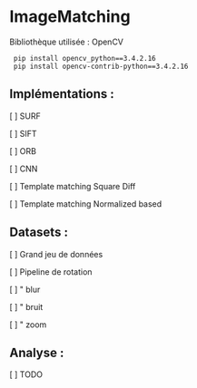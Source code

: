 # ImageMatching

Bibliothèque utilisée : OpenCV
```
 pip install opencv_python==3.4.2.16 
 pip install opencv-contrib-python==3.4.2.16
```
 
 ## Implémentations :
 
[ ] SURF

[ ] SIFT

[ ] ORB

[ ] CNN

[ ] Template matching Square Diff

[ ] Template matching Normalized based


## Datasets :

[ ] Grand jeu de données

[ ] Pipeline de rotation

[ ]       "              blur

[ ]       "              bruit

[ ]       "              zoom

## Analyse :

[ ] TODO
